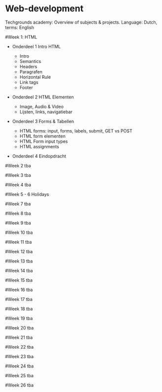 # Web-development
Techgrounds academy: Overview of subjects & projects.
Language: Dutch, terms: English

#Week 1: HTML
* Onderdeel 1 Intro HTML
    - Intro
    - Semantics
    - Headers
    - Paragrafen
    - Horizontal Rule
    - Link tags
    - Footer

* Onderdeel 2 HTML Elementen
    - Image, Audio & Video
    - Lijsten, links, navigatiebar

* Onderdeel 3 Forms & Tabellen
    - HTML forms: input, forms, labels, submit, GET vs POST
    - HTML form elementen
    - HTML Form input types
    - HTML assignments

* Onderdeel 4 Eindopdracht

#Week 2
tba

#Week 3
tba

#Week 4
tba

#Week 5 - 6
Holidays

#Week 7
tba

#Week 8
tba

#Week 9
tba

#Week 10 
tba

#Week 11 
tba

#Week 12
tba

#Week 13 
tba

#Week 14 
tba

#Week 15
tba

#Week 16
tba

#Week 17 
tba

#Week 18 
tba

#Week 19
tba

#Week 20 
tba

#Week 21 
tba

#Week 22 
tba

#Week 23
tba

#Week 24 
tba

#Week 25 
tba

#Week 26 
tba